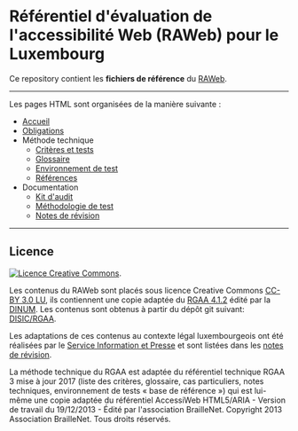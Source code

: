 # Référentiel d'évaluation de l'accessibilité Web (RAWeb) pour le Luxembourg

Ce repository contient les __fichiers de référence__ du [RAWeb](https://accessibilite.public.lu/fr/raweb1/index.html).


********************

Les pages HTML sont organisées de la manière suivante :

* [Accueil](./introduction.md)
* [Obligations](./obligations.md)
* Méthode technique
  * [Critères et tests](./raweb1/criteres)
  * [Glossaire](./raweb1/glossaire)
  * [Environnement de test](./environnement-de-test.md)
  * [Références](./references.md)
* Documentation
  * [Kit d'audit](./kit-audit.md)
  * [Méthodologie de test](./methodologie-de-test.md)
  * [Notes de révision](./notes-de-revision.md)


********************

## Licence

<a rel="license" href="http://creativecommons.org/licenses/by/3.0/lu/"><img alt="Licence Creative Commons" style="border-width:0" src="https://i.creativecommons.org/l/by/3.0/lu/88x31.png" /></a>.

Les contenus du RAWeb sont placés sous licence Creative Commons [CC-BY 3.0 LU](https://creativecommons.org/licenses/by/3.0/lu/), ils contiennent une copie adaptée du [RGAA 4.1.2](https://accessibilite.numerique.gouv.fr/) édité par la [DINUM](https://www.numerique.gouv.fr/dinum/). Les contenus sont obtenus à partir du dépôt git suivant:
[DISIC/RGAA](https://github.com/DISIC/RGAA).

Les adaptations de ces contenus au contexte légal luxembourgeois ont été réalisées par le [Service Information et Presse](https://sip.gouvernement.lu) et sont listées dans les [notes de révision](./notes-de-revision.md). 

La méthode technique du RGAA est adaptée du référentiel technique RGAA 3 mise à jour 2017 (liste des critères, glossaire, cas particuliers, notes techniques, environnement de tests « base de référence ») qui est lui-même une copie adaptée du référentiel AccessiWeb HTML5/ARIA - Version de travail du 19/12/2013 - Édité par l'association BrailleNet. Copyright 2013 Association BrailleNet. Tous droits réservés.